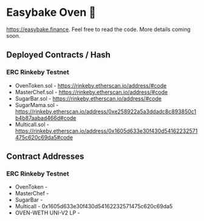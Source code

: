 # Easybake Oven 🍰

https://easybake.finance. Feel free to read the code. More details coming soon.

## Deployed Contracts / Hash

### ERC Rinkeby Testnet

- OvenToken.sol - https://rinkeby.etherscan.io/address/#code
- MasterChef.sol - https://rinkeby.etherscan.io/address/#code
- SugarBar.sol - https://rinkeby.etherscan.io/address/#code
- SugarMama.sol - https://rinkeby.etherscan.io/address/0xe258922a5a3ddadc8c893850c1b4b87aabad466d#code
- Multicall.sol - https://rinkeby.etherscan.io/address/0x1605d633e30f430d54162232571475c620c69da5#code

## Contract Addresses

### ERC Rinkeby Testnet
- OvenToken - 
- MasterChef - 
- SugarBar - 
- Multicall - 0x1605d633e30f430d54162232571475c620c69da5
- OVEN-WETH UNI-V2 LP - 
